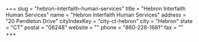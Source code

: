 +++
slug = "hebron-interfaith-human-services"
title = "Hebron Interfaith Human Services"
name = "Hebron Interfaith Human Services"
address = "20 Pendleton Drive"
cityIndexKey = "city-ct-hebron"
city = "Hebron"
state = "CT"
postal = "06248"
website = ""
phone = "860-228-1681"
fax = ""
+++
